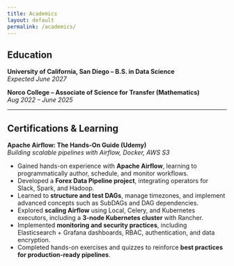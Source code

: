 ```yaml
---
title: Academics
layout: default
permalink: /academics/
---
```


## Education

**University of California, San Diego – B.S. in Data Science**  
*Expected June 2027*

**Norco College – Associate of Science for Transfer (Mathematics)**  
*Aug 2022 – June 2025*

---

## Certifications & Learning

**Apache Airflow: The Hands-On Guide (Udemy)**  
*Building scalable pipelines with Airflow, Docker, AWS S3*  

- Gained hands-on experience with **Apache Airflow**, learning to programmatically author, schedule, and monitor workflows.  
- Developed a **Forex Data Pipeline project**, integrating operators for Slack, Spark, and Hadoop.  
- Learned to **structure and test DAGs**, manage timezones, and implement advanced concepts such as SubDAGs and DAG dependencies.  
- Explored **scaling Airflow** using Local, Celery, and Kubernetes executors, including a **3-node Kubernetes cluster** with Rancher.  
- Implemented **monitoring and security practices**, including Elasticsearch + Grafana dashboards, RBAC, authentication, and data encryption.  
- Completed hands-on exercises and quizzes to reinforce **best practices for production-ready pipelines**.
